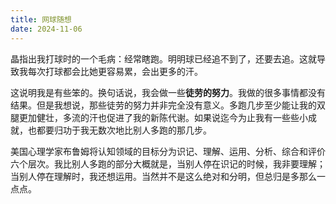 ```yaml
---
title: 网球随想
date: 2024-11-06
---
```

晶指出我打球时的一个毛病：经常瞎跑。明明球已经追不到了，还要去追。这就导致我每次打球都会比她更容易累，会出更多的汗。

这说明我是有些笨的。换句话说，我会做一些**徒劳的努力**。我做的很多事情都没有结果。但是我想说，那些徒劳的努力并非完全没有意义。多跑几步至少能让我的双腿更加健壮，多流的汗也促进了我的新陈代谢。如果说迄今为止我有一些些小成就，也都要归功于我无数次地比别人多跑的那几步。

美国心理学家布鲁姆将认知领域的目标分为识记、理解、运用、分析、综合和评价六个层次。我比别人多跑的部分大概就是，当别人停在识记的时候，我非要理解；当别人停在理解时，我还想运用。当然并不是这么绝对和分明，但总归是多那么一点点。